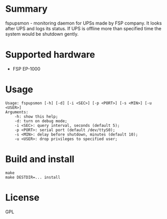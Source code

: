 Summary
=======

fspupsmon - monitoring daemon for UPSs made by FSP company.
It looks after UPS and logs its status. If UPS is offline
more than specified time the system would be shutdown gently.

Supported hardware
==================

* FSP EP-1000

Usage
=====

```
Usage: fspupsmon [-h] [-d] [-i <SEC>] [-p <PORT>] [-s <MIN>] [-u <USER>]
Arguments:
    -h: show this help;
    -d: turn on debug mode;
    -i <SEC>: query interval, seconds (default 5);
    -p <PORT>: serial port (default /dev/ttyS0);
    -s <MIN>: delay before shutdown, minutes (default 10);
    -u <USER>: drop privileges to specified user;
```

Build and install
=================

```
make
make DESTDIR=... install
```

License
=======

GPL
